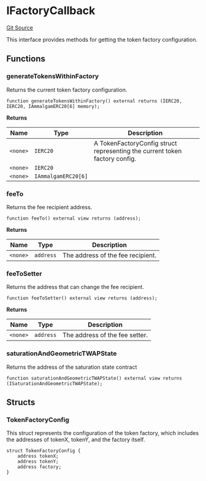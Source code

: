 # IFactoryCallback
[Git Source](https://github.com/Ammalgam-Protocol/core-v1/blob/d1df5df9e4b968d0d06a1d2d00a0120c1be82e15/contracts/interfaces/factories/IFactoryCallback.sol)

This interface provides methods for getting the token factory configuration.


## Functions
### generateTokensWithinFactory

Returns the current token factory configuration.


```solidity
function generateTokensWithinFactory() external returns (IERC20, IERC20, IAmmalgamERC20[6] memory);
```
**Returns**

|Name|Type|Description|
|----|----|-----------|
|`<none>`|`IERC20`|A TokenFactoryConfig struct representing the current token factory config.|
|`<none>`|`IERC20`||
|`<none>`|`IAmmalgamERC20[6]`||


### feeTo

Returns the fee recipient address.


```solidity
function feeTo() external view returns (address);
```
**Returns**

|Name|Type|Description|
|----|----|-----------|
|`<none>`|`address`|The address of the fee recipient.|


### feeToSetter

Returns the address that can change the fee recipient.


```solidity
function feeToSetter() external view returns (address);
```
**Returns**

|Name|Type|Description|
|----|----|-----------|
|`<none>`|`address`|The address of the fee setter.|


### saturationAndGeometricTWAPState

Returns the address of the saturation state contract


```solidity
function saturationAndGeometricTWAPState() external view returns (ISaturationAndGeometricTWAPState);
```

## Structs
### TokenFactoryConfig
This struct represents the configuration of the token factory, which includes
the addresses of tokenX, tokenY, and the factory itself.


```solidity
struct TokenFactoryConfig {
    address tokenX;
    address tokenY;
    address factory;
}
```


